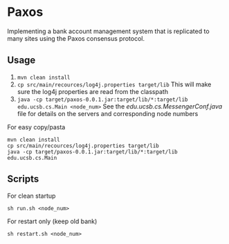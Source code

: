 # Paxos

Implementing a bank account management system that is replicated to many sites using the Paxos consensus protocol.

## Usage
1. `mvn clean install`
2. `cp src/main/recources/log4j.properties target/lib` This will make sure the log4j properties are read from the classpath
3. `java -cp target/paxos-0.0.1.jar:target/lib/*:target/lib edu.ucsb.cs.Main <node_num>` See the *edu.ucsb.cs.MessengerConf.java* file for details on the servers and corresponding node numbers

For easy copy/pasta
```
mvn clean install
cp src/main/recources/log4j.properties target/lib
java -cp target/paxos-0.0.1.jar:target/lib/*:target/lib edu.ucsb.cs.Main
```

## Scripts
For clean startup
```
sh run.sh <node_num>
```
For restart only (keep old bank)
```
sh restart.sh <node_num>
```
